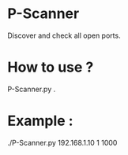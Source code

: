 # P-Scanner
Discover and check all open ports.
# How to use ?
P-Scanner.py <IP address> <start port> <end port> .
# Example :
./P-Scanner.py 192.168.1.10 1 1000

